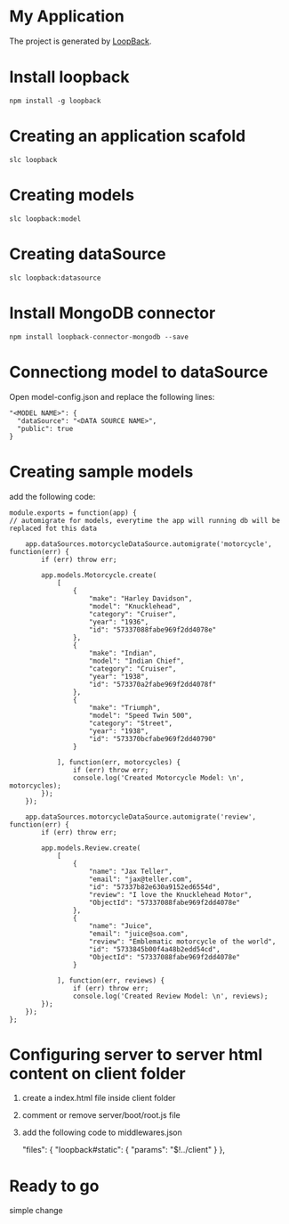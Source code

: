 # My Application

The project is generated by [LoopBack](http://loopback.io).

# Install loopback

    npm install -g loopback

# Creating an application scafold

    slc loopback

# Creating models

    slc loopback:model

# Creating dataSource

    slc loopback:datasource

# Install MongoDB connector

    npm install loopback-connector-mongodb --save

# Connectiong model to dataSource

Open model-config.json and replace the following lines:

    "<MODEL NAME>": {
      "dataSource": "<DATA SOURCE NAME>",
      "public": true
    }

# Creating sample models

add the following code:

    module.exports = function(app) {
    // automigrate for models, everytime the app will running db will be replaced fot this data

		app.dataSources.motorcycleDataSource.automigrate('motorcycle', function(err) {
			if (err) throw err;

			app.models.Motorcycle.create(
				[
					{
						"make": "Harley Davidson",
						"model": "Knucklehead",
						"category": "Cruiser",
						"year": "1936",
						"id": "57337088fabe969f2dd4078e"
					},
					{
						"make": "Indian",
						"model": "Indian Chief",
						"category": "Cruiser",
						"year": "1938",
						"id": "573370a2fabe969f2dd4078f"
					},
					{
						"make": "Triumph",
						"model": "Speed Twin 500",
						"category": "Street",
						"year": "1938",
						"id": "573370bcfabe969f2dd40790"
					}

				], function(err, motorcycles) {
					if (err) throw err;
					console.log('Created Motorcycle Model: \n', motorcycles);
			});
		});

		app.dataSources.motorcycleDataSource.automigrate('review', function(err) {
			if (err) throw err;

			app.models.Review.create(
				[
					{
						"name": "Jax Teller",
						"email": "jax@teller.com",
						"id": "57337b82e630a9152ed6554d",
						"review": "I love the Knucklehead Motor",
						"ObjectId": "57337088fabe969f2dd4078e"
					},
					{
						"name": "Juice",
						"email": "juice@soa.com",
						"review": "Emblematic motorcycle of the world",
						"id": "5733845b00f4a48b2edd54cd",
						"ObjectId": "57337088fabe969f2dd4078e"
					}

				], function(err, reviews) {
					if (err) throw err;
					console.log('Created Review Model: \n', reviews);
			});
		});
	};


# Configuring server to server html content on client folder

1. create a index.html file inside client folder
2. comment or remove server/boot/root.js file
3. add the following code to middlewares.json

    "files": {
        "loopback#static": {
        "params": "$!../client"
      }
    },

# Ready to go
simple change 
